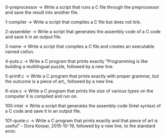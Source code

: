 0-preprocessor -> Write a script that runs a C file through the preprocessor and save the result into another file.

1-compiler -> Write a script that compiles a C file but does not link.

2-assembler -> Write a script that generates the assembly code of a C code and save it in an output file.

3-name -> Write a script that compiles a C file and creates an executable named cisfun.

4-puts.c -> Write a C program that prints exactly "Programming is like building a multilingual puzzle, followed by a new line.

5-printf.c -> Write a C program that prints exactly with proper grammar, but the outcome is a piece of art,, followed by a new line.

6-size.c -> Write a C program that prints the size of various types on the computer it is compiled and run on.


100-intel -> Write a script that generates the assembly code (Intel syntax) of a C code and save it in an output file.

101-quote.c -> Write a C program that prints exactly and that piece of art is useful" - Dora Korpar, 2015-10-19, followed by a new line, to the standard error.
